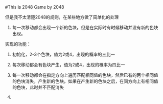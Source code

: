 #This is 2048 Game by 2048

但是我不太清楚2048的规则，在某些地方做了简单化的处理

1. 每一次移动都会出现一个新的色块，但是在实际时有时候移动并没有新的色块出现。

实现的功能：

1. 初始化，2-3个色块，值为2或4，出现的概率的三比一

2. 每次移动都会有色块产生，值为2或4，出现的概率为四比一

3. 每一次移动都会在指定方向上遍历匹配相同值的色块，然后已有的两个相同值的色块消失，产生新的色块。如果在产生新的色块之后，在同方向上有相同值的色块，此时并不匹配消失

4. 


